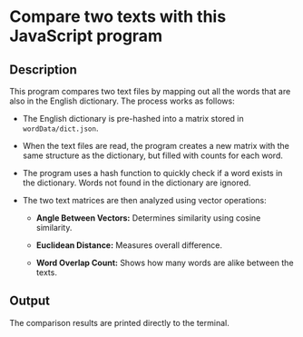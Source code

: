 # Compare two texts with this JavaScript program

## Description

This program compares two text files by mapping out all the words that are also in the English dictionary. The process works as follows:

- The English dictionary is pre-hashed into a matrix stored in `wordData/dict.json`.
    
- When the text files are read, the program creates a new matrix with the same structure as the dictionary, but filled with counts for each word.
    
- The program uses a hash function to quickly check if a word exists in the dictionary. Words not found in the dictionary are ignored.
    
- The two text matrices are then analyzed using vector operations:
    
    - **Angle Between Vectors:** Determines similarity using cosine similarity.
        
    - **Euclidean Distance:** Measures overall difference.
        
    - **Word Overlap Count:** Shows how many words are alike between the texts.
        

## Output

The comparison results are printed directly to the terminal.
